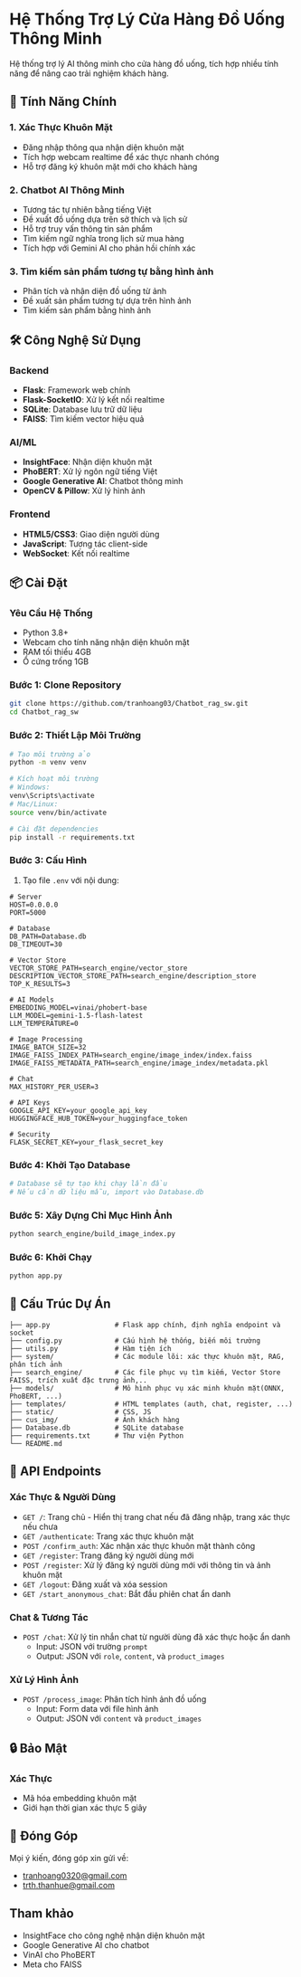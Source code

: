 # Hệ Thống Trợ Lý Cửa Hàng Đồ Uống Thông Minh

Hệ thống trợ lý AI thông minh cho cửa hàng đồ uống, tích hợp nhiều tính năng để nâng cao trải nghiệm khách hàng.

## 🌟 Tính Năng Chính

### 1. Xác Thực Khuôn Mặt
- Đăng nhập thông qua nhận diện khuôn mặt
- Tích hợp webcam realtime để xác thực nhanh chóng
- Hỗ trợ đăng ký khuôn mặt mới cho khách hàng

### 2. Chatbot AI Thông Minh
- Tương tác tự nhiên bằng tiếng Việt
- Đề xuất đồ uống dựa trên sở thích và lịch sử
- Hỗ trợ truy vấn thông tin sản phẩm
- Tìm kiếm ngữ nghĩa trong lịch sử mua hàng
- Tích hợp với Gemini AI cho phản hồi chính xác

### 3. Tìm kiếm sản phẩm tương tự bằng hình ảnh
- Phân tích và nhận diện đồ uống từ ảnh
- Đề xuất sản phẩm tương tự dựa trên hình ảnh
- Tìm kiếm sản phẩm bằng hình ảnh

## 🛠 Công Nghệ Sử Dụng

### Backend
- **Flask**: Framework web chính
- **Flask-SocketIO**: Xử lý kết nối realtime
- **SQLite**: Database lưu trữ dữ liệu
- **FAISS**: Tìm kiếm vector hiệu quả

### AI/ML
- **InsightFace**: Nhận diện khuôn mặt
- **PhoBERT**: Xử lý ngôn ngữ tiếng Việt
- **Google Generative AI**: Chatbot thông minh
- **OpenCV & Pillow**: Xử lý hình ảnh

### Frontend
- **HTML5/CSS3**: Giao diện người dùng
- **JavaScript**: Tương tác client-side
- **WebSocket**: Kết nối realtime

## 📦 Cài Đặt

### Yêu Cầu Hệ Thống
- Python 3.8+
- Webcam cho tính năng nhận diện khuôn mặt
- RAM tối thiểu 4GB
- Ổ cứng trống 1GB

### Bước 1: Clone Repository
```bash
git clone https://github.com/tranhoang03/Chatbot_rag_sw.git
cd Chatbot_rag_sw
```

### Bước 2: Thiết Lập Môi Trường
```bash
# Tạo môi trường ảo
python -m venv venv

# Kích hoạt môi trường
# Windows:
venv\Scripts\activate
# Mac/Linux:
source venv/bin/activate

# Cài đặt dependencies
pip install -r requirements.txt
```

### Bước 3: Cấu Hình
1. Tạo file `.env` với nội dung:
```env
# Server
HOST=0.0.0.0
PORT=5000

# Database
DB_PATH=Database.db
DB_TIMEOUT=30

# Vector Store
VECTOR_STORE_PATH=search_engine/vector_store
DESCRIPTION_VECTOR_STORE_PATH=search_engine/description_store
TOP_K_RESULTS=3

# AI Models
EMBEDDING_MODEL=vinai/phobert-base
LLM_MODEL=gemini-1.5-flash-latest
LLM_TEMPERATURE=0

# Image Processing
IMAGE_BATCH_SIZE=32
IMAGE_FAISS_INDEX_PATH=search_engine/image_index/index.faiss
IMAGE_FAISS_METADATA_PATH=search_engine/image_index/metadata.pkl

# Chat
MAX_HISTORY_PER_USER=3

# API Keys
GOOGLE_API_KEY=your_google_api_key
HUGGINGFACE_HUB_TOKEN=your_huggingface_token

# Security
FLASK_SECRET_KEY=your_flask_secret_key
```

### Bước 4: Khởi Tạo Database
```bash
# Database sẽ tự tạo khi chạy lần đầu
# Nếu cần dữ liệu mẫu, import vào Database.db
```

### Bước 5: Xây Dựng Chỉ Mục Hình Ảnh
```bash
python search_engine/build_image_index.py
```

### Bước 6: Khởi Chạy
```bash
python app.py
```

## 📁 Cấu Trúc Dự Án

```
├── app.py                # Flask app chính, định nghĩa endpoint và socket
├── config.py             # Cấu hình hệ thống, biến môi trường
├── utils.py              # Hàm tiện ích
├── system/               # Các module lõi: xác thực khuôn mặt, RAG, phân tích ảnh
├── search_engine/        # Các file phục vụ tìm kiếm, Vector Store FAISS, trích xuất đặc trưng ảnh,..
├── models/               # Mô hình phục vụ xác minh khuôn mặt(ONNX, PhoBERT, ...)
├── templates/            # HTML templates (auth, chat, register, ...)
├── static/               # CSS, JS
├── cus_img/              # Ảnh khách hàng
├── Database.db           # SQLite database
├── requirements.txt      # Thư viện Python
└── README.md
```

## 🔌 API Endpoints

### Xác Thực & Người Dùng
- `GET /`: Trang chủ - Hiển thị trang chat nếu đã đăng nhập, trang xác thực nếu chưa
- `GET /authenticate`: Trang xác thực khuôn mặt
- `POST /confirm_auth`: Xác nhận xác thực khuôn mặt thành công
- `GET /register`: Trang đăng ký người dùng mới
- `POST /register`: Xử lý đăng ký người dùng mới với thông tin và ảnh khuôn mặt
- `GET /logout`: Đăng xuất và xóa session
- `GET /start_anonymous_chat`: Bắt đầu phiên chat ẩn danh

### Chat & Tương Tác
- `POST /chat`: Xử lý tin nhắn chat từ người dùng đã xác thực hoặc ẩn danh
  - Input: JSON với trường `prompt`
  - Output: JSON với `role`, `content`, và `product_images`

### Xử Lý Hình Ảnh
- `POST /process_image`: Phân tích hình ảnh đồ uống
  - Input: Form data với file hình ảnh
  - Output: JSON với `content` và `product_images`



## 🔒 Bảo Mật

### Xác Thực
- Mã hóa embedding khuôn mặt
- Giới hạn thời gian xác thực 5 giây



## 🤝 Đóng Góp

Mọi ý kiến, đóng góp xin gửi về:
- tranhoang0320@gmail.com
- trth.thanhue@gmail.com



## Tham khảo

- InsightFace cho công nghệ nhận diện khuôn mặt
- Google Generative AI cho chatbot
- VinAI cho PhoBERT
- Meta cho FAISS

